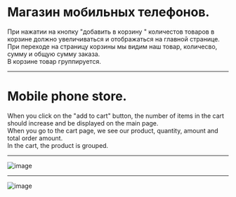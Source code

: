 # Магазин мобильных телефонов. 

При нажатии на кнопку "добавить в корзину " количестов товаров в корзине должно увеличиваться и отображаться на главной странице.    
При  переходе на страницу корзины мы видим наш товар, количесво, сумму и общую сумму заказа.   
В корзине товар группируется.

***

# Mobile phone store. 

When you click on the "add to cart" button, the number of items in the cart should increase and be displayed on the main page.  
When you go to the cart page, we see our product, quantity, amount and total order amount.   
In the cart, the product is grouped.


***

![image](https://github.com/user-attachments/assets/a09f2f08-93cd-4326-860d-7d373ae1439e)

***
![image](https://github.com/user-attachments/assets/08dcd98e-718e-4735-883a-6588e22759d4)
